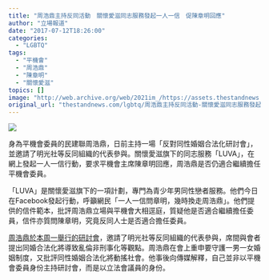 ```yaml
---
title: "周浩鼎主持反同活動　關懷愛滋同志服務發起一人一信　促陳章明回應"
author: "立場報道"
date: "2017-07-12T18:26:00"
categories:
  - "LGBTQ"
tags:
  - "平機會"
  - "周浩鼎"
  - "陳章明"
  - "關懷愛滋"
topics: []
image: "http://web.archive.org/web/2021im_/https://assets.thestandnews.com/media/photos/chan-01_AvCs2.png"
original_url: "thestandnews.com/lgbtq/周浩鼎主持反同活動-關懷愛滋同志服務發起一人一信-促陳章明回應"
---
```

![](http://web.archive.org/web/2021im_/https://assets.thestandnews.com/media/photos/chan-01_AvCs2.png)

身為平機會委員的民建聯周浩鼎，日前主持一場「反對同性婚姻合法化研討會」，並邀請了明光社等反同組織的代表參與。關懷愛滋旗下的同志服務「LUVA」，在網上發起一人一信行動，要求平機會主席陳章明回應，周浩鼎是否仍適合繼續擔任平機會委員。

「LUVA」是關懷愛滋旗下的一項計劃，專門為青少年男同性戀者服務。他們今日在Facebook發起行動，呼籲網民「一人一信問章明，幾時換走周浩鼎」。他們提供的信件範本，批評周浩鼎立場與平機會大相逕庭，質疑他是否適合繼續擔任委員，信件亦質問陳章明，究竟反同人士是否適合擔任委員。

[周浩鼎於本周一舉行的研討會](../../lgbtq/%E4%B8%BB%E6%8C%81%E5%8F%8D%E5%90%8C%E5%A9%9A%E7%A0%94%E8%A8%8E%E6%9C%83-%E5%91%A8%E6%B5%A9%E9%BC%8E-%E9%9D%9E%E4%BB%A5%E5%B9%B3%E6%A9%9F%E6%9C%83%E5%A7%94%E5%93%A1%E8%BA%AB%E4%BB%BD/)，邀請了明光社等反同組織的代表參與，席間與會者提出同婚合法化將導致亂倫非刑事化等觀點。周浩鼎在會上重申要守護一男一女婚姻制度，又批評同性婚姻合法化將動搖社會。他事後向傳媒解釋，自己並非以平機會委員身份主持研討會，而是以立法會議員的身份。